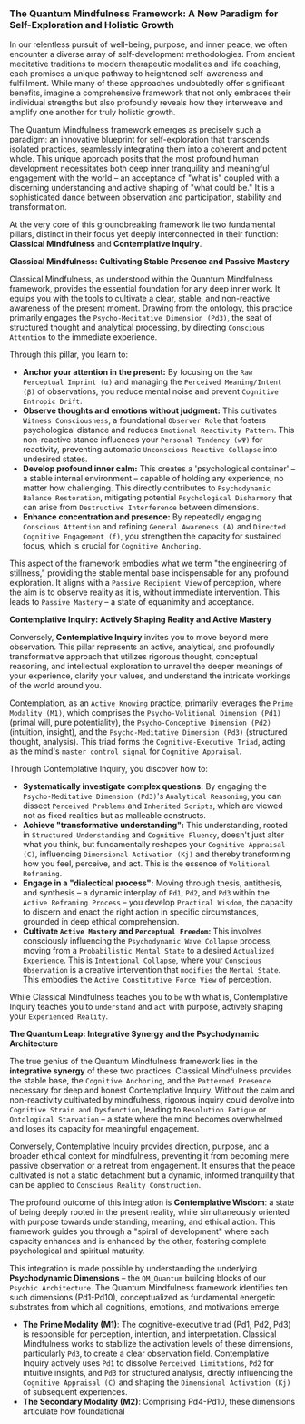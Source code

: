 ### The Quantum Mindfulness Framework: A New Paradigm for Self-Exploration and Holistic Growth

In our relentless pursuit of well-being, purpose, and inner peace, we often encounter a diverse array of self-development methodologies. From ancient meditative traditions to modern therapeutic modalities and life coaching, each promises a unique pathway to heightened self-awareness and fulfillment. While many of these approaches undoubtedly offer significant benefits, imagine a comprehensive framework that not only embraces their individual strengths but also profoundly reveals how they interweave and amplify one another for truly holistic growth.

The Quantum Mindfulness framework emerges as precisely such a paradigm: an innovative blueprint for self-exploration that transcends isolated practices, seamlessly integrating them into a coherent and potent whole. This unique approach posits that the most profound human development necessitates both deep inner tranquility and meaningful engagement with the world – an acceptance of "what is" coupled with a discerning understanding and active shaping of "what could be." It is a sophisticated dance between observation and participation, stability and transformation.

At the very core of this groundbreaking framework lie two fundamental pillars, distinct in their focus yet deeply interconnected in their function: **Classical Mindfulness** and **Contemplative Inquiry**.

**Classical Mindfulness: Cultivating Stable Presence and Passive Mastery**

Classical Mindfulness, as understood within the Quantum Mindfulness framework, provides the essential foundation for any deep inner work. It equips you with the tools to cultivate a clear, stable, and non-reactive awareness of the present moment. Drawing from the ontology, this practice primarily engages the `Psycho-Meditative Dimension (Pd3)`, the seat of structured thought and analytical processing, by directing `Conscious Attention` to the immediate experience.

Through this pillar, you learn to:
*   **Anchor your attention in the present:** By focusing on the `Raw Perceptual Imprint (α)` and managing the `Perceived Meaning/Intent (β)` of observations, you reduce mental noise and prevent `Cognitive Entropic Drift`.
*   **Observe thoughts and emotions without judgment:** This cultivates `Witness Consciousness`, a foundational `Observer Role` that fosters psychological distance and reduces `Emotional Reactivity Pattern`. This non-reactive stance influences your `Personal Tendency (wΨ)` for reactivity, preventing automatic `Unconscious Reactive Collapse` into undesired states.
*   **Develop profound inner calm:** This creates a 'psychological container' – a stable internal environment – capable of holding any experience, no matter how challenging. This directly contributes to `Psychodynamic Balance Restoration`, mitigating potential `Psychological Disharmony` that can arise from `Destructive Interference` between dimensions.
*   **Enhance concentration and presence:** By repeatedly engaging `Conscious Attention` and refining `General Awareness (A)` and `Directed Cognitive Engagement (f)`, you strengthen the capacity for sustained focus, which is crucial for `Cognitive Anchoring`.

This aspect of the framework embodies what we term "the engineering of stillness," providing the stable mental base indispensable for any profound exploration. It aligns with a `Passive Recipient View` of perception, where the aim is to observe reality as it is, without immediate intervention. This leads to `Passive Mastery` – a state of equanimity and acceptance.

**Contemplative Inquiry: Actively Shaping Reality and Active Mastery**

Conversely, **Contemplative Inquiry** invites you to move beyond mere observation. This pillar represents an active, analytical, and profoundly transformative approach that utilizes rigorous thought, conceptual reasoning, and intellectual exploration to unravel the deeper meanings of your experience, clarify your values, and understand the intricate workings of the world around you.

Contemplation, as an `Active Knowing` practice, primarily leverages the `Prime Modality (M1)`, which comprises the `Psycho-Volitional Dimension (Pd1)` (primal will, pure potentiality), the `Psycho-Conceptive Dimension (Pd2)` (intuition, insight), and the `Psycho-Meditative Dimension (Pd3)` (structured thought, analysis). This triad forms the `Cognitive-Executive Triad`, acting as the mind's `master control signal` for `Cognitive Appraisal`.

Through Contemplative Inquiry, you discover how to:
*   **Systematically investigate complex questions:** By engaging the `Psycho-Meditative Dimension (Pd3)`'s `Analytical Reasoning`, you can dissect `Perceived Problems` and `Inherited Scripts`, which are viewed not as fixed realities but as malleable constructs.
*   **Achieve "transformative understanding":** This understanding, rooted in `Structured Understanding` and `Cognitive Fluency`, doesn't just alter what you think, but fundamentally reshapes your `Cognitive Appraisal (C)`, influencing `Dimensional Activation (Kj)` and thereby transforming how you feel, perceive, and act. This is the essence of `Volitional Reframing`.
*   **Engage in a "dialectical process":** Moving through thesis, antithesis, and synthesis – a dynamic interplay of `Pd1`, `Pd2`, and `Pd3` within the `Active Reframing Process` – you develop `Practical Wisdom`, the capacity to discern and enact the right action in specific circumstances, grounded in deep ethical comprehension.
*   **Cultivate `Active Mastery` and `Perceptual Freedom`:** This involves consciously influencing the `Psychodynamic Wave Collapse` process, moving from a `Probabilistic Mental State` to a desired `Actualized Experience`. This is `Intentional Collapse`, where your `Conscious Observation` is a creative intervention that `modifies` the `Mental State`. This embodies the `Active Constitutive Force View` of perception.

While Classical Mindfulness teaches you to `be` with what is, Contemplative Inquiry teaches you to `understand` and `act` with purpose, actively shaping your `Experienced Reality`.

**The Quantum Leap: Integrative Synergy and the Psychodynamic Architecture**

The true genius of the Quantum Mindfulness framework lies in the **integrative synergy** of these two practices. Classical Mindfulness provides the stable base, the `Cognitive Anchoring`, and the `Patterned Presence` necessary for deep and honest Contemplative Inquiry. Without the calm and non-reactivity cultivated by mindfulness, rigorous inquiry could devolve into `Cognitive Strain and Dysfunction`, leading to `Resolution Fatigue` or `Ontological Starvation` – a state where the mind becomes overwhelmed and loses its capacity for meaningful engagement.

Conversely, Contemplative Inquiry provides direction, purpose, and a broader ethical context for mindfulness, preventing it from becoming mere passive observation or a retreat from engagement. It ensures that the peace cultivated is not a static detachment but a dynamic, informed tranquility that can be applied to `Conscious Reality Construction`.

The profound outcome of this integration is **Contemplative Wisdom**: a state of being deeply rooted in the present reality, while simultaneously oriented with purpose towards understanding, meaning, and ethical action. This framework guides you through a "spiral of development" where each capacity enhances and is enhanced by the other, fostering complete psychological and spiritual maturity.

This integration is made possible by understanding the underlying **Psychodynamic Dimensions** – the `QM_Quantum` building blocks of our `Psychic Architecture`. The Quantum Mindfulness framework identifies ten such dimensions (Pd1-Pd10), conceptualized as fundamental energetic substrates from which all cognitions, emotions, and motivations emerge.

*   **The Prime Modality (M1)**: The cognitive-executive triad (Pd1, Pd2, Pd3) is responsible for perception, intention, and interpretation. Classical Mindfulness works to stabilize the activation levels of these dimensions, particularly `Pd3`, to create a clear observation field. Contemplative Inquiry actively uses `Pd1` to dissolve `Perceived Limitations`, `Pd2` for intuitive insights, and `Pd3` for structured analysis, directly influencing the `Cognitive Appraisal (C)` and shaping the `Dimensional Activation (Kj)` of subsequent experiences.
*   **The Secondary Modality (M2)**: Comprising Pd4-Pd10, these dimensions articulate how foundational